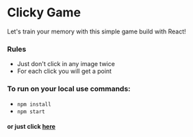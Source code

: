 # Clicky Game

Let's train your memory with this simple game build with React!

### Rules
  - Just don't click in any image twice
  - For each click you will get a point

### To run on your local use commands:
  - `npm install`
  - `npm start`

#### or just click [here](https://adliano.github.io/memory_game/)

